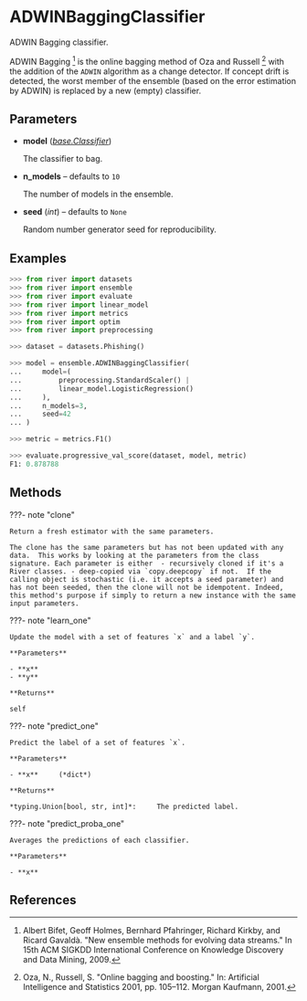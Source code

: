 # ADWINBaggingClassifier

ADWIN Bagging classifier.

ADWIN Bagging [^1] is the online bagging method of Oza and Russell [^2] with the addition of the `ADWIN` algorithm as a change detector. If concept drift is detected, the worst member of the ensemble (based on the error estimation by ADWIN) is replaced by a new (empty) classifier.

## Parameters

- **model** (*[base.Classifier](../../base/Classifier)*)

    The classifier to bag.

- **n_models** – defaults to `10`

    The number of models in the ensemble.

- **seed** (*int*) – defaults to `None`

    Random number generator seed for reproducibility.



## Examples

```python
>>> from river import datasets
>>> from river import ensemble
>>> from river import evaluate
>>> from river import linear_model
>>> from river import metrics
>>> from river import optim
>>> from river import preprocessing

>>> dataset = datasets.Phishing()

>>> model = ensemble.ADWINBaggingClassifier(
...     model=(
...         preprocessing.StandardScaler() |
...         linear_model.LogisticRegression()
...     ),
...     n_models=3,
...     seed=42
... )

>>> metric = metrics.F1()

>>> evaluate.progressive_val_score(dataset, model, metric)
F1: 0.878788
```

## Methods

???- note "clone"

    Return a fresh estimator with the same parameters.

    The clone has the same parameters but has not been updated with any data.  This works by looking at the parameters from the class signature. Each parameter is either  - recursively cloned if it's a River classes. - deep-copied via `copy.deepcopy` if not.  If the calling object is stochastic (i.e. it accepts a seed parameter) and has not been seeded, then the clone will not be idempotent. Indeed, this method's purpose if simply to return a new instance with the same input parameters.

    
???- note "learn_one"

    Update the model with a set of features `x` and a label `y`.

    **Parameters**

    - **x**    
    - **y**    
    
    **Returns**

    self
    
???- note "predict_one"

    Predict the label of a set of features `x`.

    **Parameters**

    - **x**     (*dict*)    
    
    **Returns**

    *typing.Union[bool, str, int]*:     The predicted label.
    
???- note "predict_proba_one"

    Averages the predictions of each classifier.

    **Parameters**

    - **x**    
    
## References

[^1]: Albert Bifet, Geoff Holmes, Bernhard Pfahringer, Richard Kirkby,
and Ricard Gavaldà. "New ensemble methods for evolving data streams."
In 15th ACM SIGKDD International Conference on Knowledge Discovery and
Data Mining, 2009.

[^2]: Oza, N., Russell, S. "Online bagging and boosting."
In: Artificial Intelligence and Statistics 2001, pp. 105–112.
Morgan Kaufmann, 2001.

